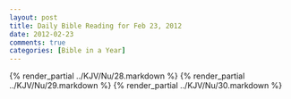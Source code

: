 ```yaml
---
layout: post
title: Daily Bible Reading for Feb 23, 2012
date: 2012-02-23
comments: true
categories: [Bible in a Year]
---
```

{% render_partial ../KJV/Nu/28.markdown %}
{% render_partial ../KJV/Nu/29.markdown %}
{% render_partial ../KJV/Nu/30.markdown %}
